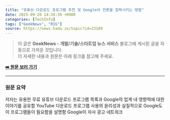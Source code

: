 ```yaml
---
title: "유튜브 다운로드 프로그램 추천 및 Google이 언론을 침묵시키는 방법"
date: 2025-09-20 14:34:39 +0900
categories: [TechInfo]
tags: ["GeekNews", "RSS"]
source: https://news.hada.io/topic?id=23189
---
```

> 이 글은 **GeekNews - 개발/기술/스타트업 뉴스 서비스** 블로그에 게시된 글을 자동으로 가져온 것입니다. <br>
> 더 자세한 내용과 원문은 아래 링크를 참고해 주세요.

[**➡️ 원문 보러 가기**](https://news.hada.io/topic?id=23189)

---

### 원문 요약
저자는 유용한 무료 유튜브 다운로드 프로그램 목록과 Google의 업계 내 영향력에 대한 이야기를 공유함 YouTube 다운로드 프로그램 사용의 윤리성과 실질적으로 Google도 이 프로그램들이 필요함을 설명함 Google이 자사 광고 네트워크
